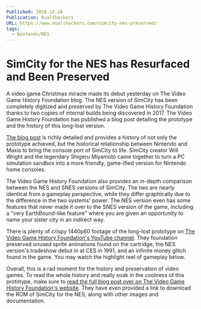 ```yaml
---
Published: 2018-12-26
Publication: DualShockers
URL: https://www.dualshockers.com/simcity-nes-preserved/
tags:
  - Nintendo/NES
---
```

# SimCity for the NES has Resurfaced and Been Preserved

A video game Christmas miracle made its debut yesterday on The Video Game History Foundation blog. The NES version of SimCity has been completely digitized and preserved by The Video Game History Foundation thanks to two copies of internal builds being discovered in 2017. The Video Game History Foundation has published a blog post detailing the prototype and the history of this long-lost version.

[The blog post](https://gamehistory.org/simcity/) is richly detailed and provides a history of not only the prototype achieved, but the historical relationship between Nintendo and Maxis to bring the console port of SimCity to life. SimCity creator Will Wright and the legendary Shigeru Miyamoto came together to turn a PC simulation sandbox into a more friendly, game-ified version for Nintendo home consoles.

The Video Game History Foundation also provides an in-depth comparison between the NES and SNES versions of SimCity. The two are nearly identical from a gameplay perspective, while they differ graphically due to the difference in the two systems' power. The NES version even has some features that never made it over to the SNES version of the game, including a "very EarthBound-like feature" where you are given an opportunity to name your sister city in an indirect way.

There is plenty of crispy 1440p60 footage of the long-lost prototype on [The Video Game History Foundation's YouTube channel](https://www.youtube.com/channel/UCicVsS0zrUPrA3RaOJO5oBg/videos). They foundation preserved unused sprite animations found on the cartridge, the NES version's tradeshow debut in at CES in 1991, and an infinite money glitch found in the game. You may watch the highlight reel of gameplay below.

Overall, this is a rad moment for the history and preservation of video games. To read the whole history and really soak in the coolness of this prototype, make sure to [read the full blog post over on The Video Game History Foundation's website](https://gamehistory.org/simcity/). They have even provided a link to download the ROM of SimCity for the NES, along with other images and documentation.